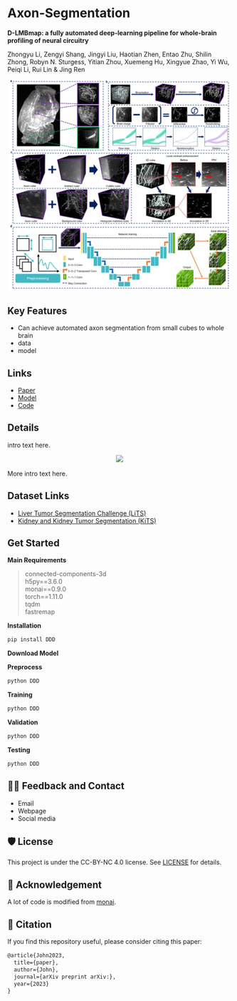 # Axon-Segmentation

**D-LMBmap: a fully automated deep-learning pipeline for whole-brain profiling of neural circuitry** 

Zhongyu Li, Zengyi Shang, Jingyi Liu, Haotian Zhen, Entao Zhu, Shilin Zhong, Robyn N. Sturgess, Yitian Zhou, Xuemeng Hu, Xingyue Zhao, Yi Wu, Peiqi Li, Rui Lin & Jing Ren

![pipeline](asset/pipeline.png)

## Key Features

- Can achieve automated axon segmentation from small cubes to whole brain
- data
- model

## Links

- [Paper](https://www.nature.com/articles/s41592-023-01998-6)
- [Model](https://)
- [Code](https://github.com/lmbneuron/D-LMBmap/tree/main/Axon%20Segmentation) 

## Details

intro text here.

<!-- Insert a pipeline of your algorithm here if got one -->

<div align="center">
    <a href="https://"><img width="1000px" height="auto" src="https://github.com/openmedlab/sampleProject/blob/main/diagram_sample.png"></a>
</div>


More intro text here.


## Dataset Links

- [Liver Tumor Segmentation Challenge (LiTS)](https://competitions.codalab.org/competitions/17094#learn_the_details)
- [Kidney and Kidney Tumor Segmentation (KiTS)](https://kits21.kits-challenge.org/participate#download-block)

## Get Started

**Main Requirements**  

> connected-components-3d  
> h5py==3.6.0  
> monai==0.9.0  
> torch==1.11.0  
> tqdm  
> fastremap  

**Installation**

```bash
pip install DDD
```

**Download Model**


**Preprocess**

```bash
python DDD
```


**Training**

```bash
python DDD
```


**Validation**

```bash
python DDD
```


**Testing**

```bash
python DDD
```

## 🙋‍♀️ Feedback and Contact

- Email
- Webpage 
- Social media


## 🛡️ License

This project is under the CC-BY-NC 4.0 license. See [LICENSE](LICENSE) for details.

## 🙏 Acknowledgement

A lot of code is modified from [monai](https://github.com/Project-MONAI/MONAI).

## 📝 Citation

If you find this repository useful, please consider citing this paper:

```
@article{John2023,
  title={paper},
  author={John},
  journal={arXiv preprint arXiv:},
  year={2023}
}
```

